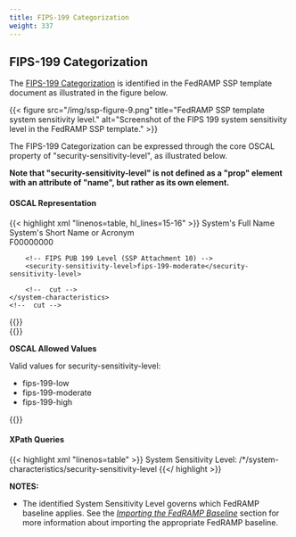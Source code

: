 ```yaml
---
title: FIPS-199 Categorization
weight: 337
---
```

## FIPS-199 Categorization

The [FIPS-199 Categorization](https://nvlpubs.nist.gov/nistpubs/fips/nist.fips.199.pdf) is identified in the FedRAMP SSP template document as illustrated in the figure below.

{{< figure src="/img/ssp-figure-9.png" title="FedRAMP SSP template system sensitivity level." alt="Screenshot of the FIPS 199 system sensitivity level in the FedRAMP SSP template." >}}

The FIPS-199 Categorization can be expressed through the core OSCAL property of "security-sensitivity-level", as illustrated below. 

__Note that "security-sensitivity-level" is not defined as a "prop" element with an attribute of "name", but rather as its own element.__

#### OSCAL Representation
{{< highlight xml "linenos=table, hl_lines=15-16" >}}
<system-security-plan>
    <metadata>
        <!-- cut CSP Name -->
    </metadata>
    <system-characteristics>
        <!-- System Name & Abbreviation -->
        <system-name>System's Full Name</system-name>
        <system-name-short>System's Short Name or Acronym</system-name-short>        
        <!-- FedRAMP Unique Identifier -->
        <system-id identifier-type="http://fedramp.gov">F00000000</system-id>
        <!-- cut Service Model -->
        <!-- cut Deployment Model -->
        <!-- cut DIL Determination -->

        <!-- FIPS PUB 199 Level (SSP Attachment 10) -->
        <security-sensitivity-level>fips-199-moderate</security-sensitivity-level>              
         
        <!--  cut -->        
    </system-characteristics>
    <!--  cut -->     
</system-security-plan>
{{</ highlight >}}

<br />
{{<callout>}}

**OSCAL Allowed Values**

Valid values for security-sensitivity-level:
- fips-199-low
- fips-199-moderate
- fips-199-high

{{</callout>}}


#### XPath Queries
{{< highlight xml "linenos=table" >}}
    System Sensitivity Level:
        /*/system-characteristics/security-sensitivity-level
{{</ highlight >}}

**NOTES:**

-   The identified System Sensitivity Level governs which FedRAMP baseline applies. See the [*Importing the FedRAMP Baseline*](/documentation/ssp/3-working-with-oscal-files/#importing-the-fedramp-baseline) section for more information about importing the appropriate FedRAMP baseline.


